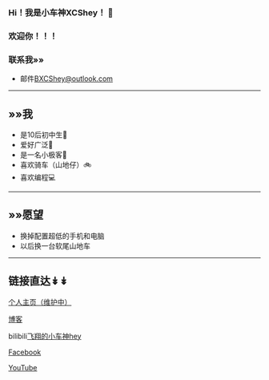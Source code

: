 ### Hi！我是小车神XCShey！ 👋
### 欢迎你！！！
### 联系我»»
- 邮件[BXCShey@outlook.com](https://BXCShey@outlook.com)
---
## »»我
- 是10后初中生🧒
- 爱好广泛💙
- 是一名小极客📱
- 喜欢骑车（山地仔）🚲
- 喜欢编程💻
---
## »»愿望
- 换掉配置超低的手机和电脑
- 以后换一台软尾山地车
---
## 链接直达↡↡
[个人主页（维护中）](https://hp.thebxcshey.top)

[博客](https://thebxcshey.top)

bilibili[飞翔的小车神hey](https://b23.tv/YaCS8uN)

[Facebook](https://www.facebook.com/profile.php?id=61551619216164&mibextid=2JQ9oc)

[YouTube](https://youtube.com/@hey-XCR?si=vCH4LAk8_pt1HyfI)
<!--
**XCShey/XCShey** is a ✨ _special_ ✨ repository because its `README.md` (this file) appears on your GitHub profile.

Here are some ideas to get you started:

- 🔭 I’m currently working on ...
- 🌱 I’m currently learning ...
- 👯 I’m looking to collaborate on ...
- 🤔 I’m looking for help with ...
- 💬 Ask me about ...
- 📫 How to reach me: ...
- 😄 Pronouns: ...
- ⚡ Fun fact: ...
-->
